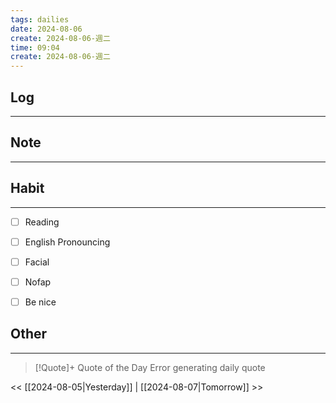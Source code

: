```yaml
---
tags: dailies  
date: 2024-08-06
create: 2024-08-06-週二
time: 09:04
create: 2024-08-06-週二
---
```


## Log
---


## Note
---


## Habit
---
- [ ] Reading
- [ ] English Pronouncing
- [ ] Facial
- [ ] Nofap
- [ ] Be nice


## Other
---

> [!Quote]+ Quote of the Day
> Error generating daily quote

<< [[2024-08-05|Yesterday]] | [[2024-08-07|Tomorrow]] >>